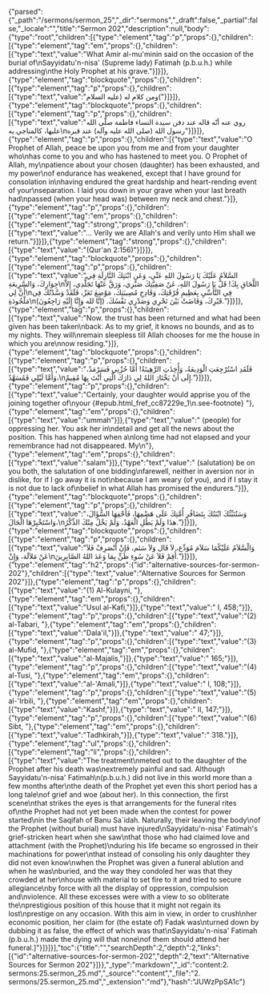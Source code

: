 {"parsed":{"_path":"/sermons/sermon_25","_dir":"sermons","_draft":false,"_partial":false,"_locale":"","title":"Sermon 202","description":null,"body":{"type":"root","children":[{"type":"element","tag":"p","props":{},"children":[{"type":"element","tag":"em","props":{},"children":[{"type":"text","value":"What Amir al-mu'minin said on the occasion of the burial of\nSayyidatu'n-nisa' (Supreme lady) Fatimah (p.b.u.h.) while addressing\nthe Holy Prophet at his grave."}]}]},{"type":"element","tag":"blockquote","props":{},"children":[{"type":"element","tag":"p","props":{},"children":[{"type":"text","value":"ومن كلام له (عليه السلام("}]}]},{"type":"element","tag":"blockquote","props":{},"children":[{"type":"element","tag":"p","props":{},"children":[{"type":"text","value":"روي عنه أنّه قاله عند دفن سيدة النساء فاطمة صلّى الله عليها، كالمناجي به\nرسول الله (صلى الله عليه وآله) عند قبره"}]}]},{"type":"element","tag":"p","props":{},"children":[{"type":"text","value":"O Prophet of Allah, peace be upon you from me and from your daughter who\nhas come to you and who has hastened to meet you. O Prophet of Allah, my\npatience about your chosen (daughter) has been exhausted, and my power\nof endurance has weakened, except that I have ground for consolation in\nhaving endured the great hardship and heart-rending event of your\nseparation. I laid you down in your grave when your last breath had\npassed (when your head was) between my neck and chest."}]},{"type":"element","tag":"p","props":{},"children":[{"type":"element","tag":"em","props":{},"children":[{"type":"element","tag":"strong","props":{},"children":[{"type":"text","value":"... Verily we are Allah's and verily unto Him shall we return."}]}]},{"type":"element","tag":"strong","props":{},"children":[{"type":"text","value":"(Qur'an 2:156)"}]}]},{"type":"element","tag":"blockquote","props":{},"children":[{"type":"element","tag":"p","props":{},"children":[{"type":"text","value":"السَّلاَمُ عَلَيْكَ يَا رَسُولَ اللهِ عَنِّي، وَعَنِ ابْنَتِكَ النَّازِلَةِ فِي جِوَارِكَ، وَالسَّرِيعَةِ\nاللَّحَاقِ بِكَ! قَلَّ يَا رَسُولَ اللهِ، عَنْ صَفِيَّتِكَ صَبْرِي، وَرَقَّ عَنْهَا تَجَلُّدِي، إِلاَّ أَنَّ لِي\nفِي التَّأَسِّيِ بِعَظِيمِ فُرْقَتِكَ، وَفَادِحِ مُصِيبَتِكَ، مَوْضِعَ تَعَزّ، فَلَقَدْ وَسَّدْتُكَ فِي مَلْحُودَةِ\nقَبْرِكَ، وَفَاضَتْ بَيْنَ نَحْرِي وَصَدْرِي نَفْسُكَ. (إنَّا لله وَإِنَّا إِلَيْهِ رَاجِعُونَ)."}]}]},{"type":"element","tag":"p","props":{},"children":[{"type":"text","value":"Now. the trust has been returned and what had been given has been taken\nback. As to my grief, it knows no bounds, and as to my nights. They will\nremain sleepless till Allah chooses for me the house in which you are\nnow residing."}]},{"type":"element","tag":"blockquote","props":{},"children":[{"type":"element","tag":"p","props":{},"children":[{"type":"text","value":"فَلَقَدِ اسْتُرْجِعَتِ الْوَدِيعَةُ، وَأُخِذَتِ الرَّهِينَةُ! أَمَّا حُزْنِي فَسَرْمَدٌ، وَأَمَّا لَيْلِي فَمُسَهَّدٌ،\nإِلَى أَنْ يَخْتَارَ اللهُ لِي دَارَكَ الَّتِي أَنْتَ بِهَا مُقِيمٌ."}]}]},{"type":"element","tag":"p","props":{},"children":[{"type":"text","value":"Certainly, your daughter would apprise you of the joining together of\nyour {#epub.html_fref_cc87229e_1\n.see-footnote} "},{"type":"element","tag":"em","props":{},"children":[{"type":"text","value":"ummah"}]},{"type":"text","value":" (people) for oppressing her. You ask her in\ndetail and get all the news about the position. This has happened when a\nlong time had not elapsed and your remembrance had not disappeared. My\n"},{"type":"element","tag":"em","props":{},"children":[{"type":"text","value":"salam"}]},{"type":"text","value":" (salutation) be on you both, the salutation of one bidding\nfarewell, neither in aversion nor in dislike, for if I go away it is not\nbecause I am weary (of you), and if I stay it is not due to lack of\nbelief in what Allah has promised the endurers."}]},{"type":"element","tag":"blockquote","props":{},"children":[{"type":"element","tag":"p","props":{},"children":[{"type":"text","value":"وَسَتُنَبِّئُكَ ابْنَتُكَ بِتَضَافُرِ أُمَّتِكَ عَلَى هَضْمِهَا، فَأَحْفِهَا السُّؤَالَ، وَاسْتَخْبِرْهَا الْحَالَ،\nهذَا وَلَمْ يَطُلِ الْعَهْدُ، وَلَمْ يَخْلُ مِنْكَ الذِّكْرُ."}]}]},{"type":"element","tag":"blockquote","props":{},"children":[{"type":"element","tag":"p","props":{},"children":[{"type":"text","value":"وَالْسَّلاَمُ عَلَيْكُمَا سَلاَمَ مُوَدِّع، لاَ قَال وَلاَ سَئم، فَإنْ أَنْصَرِفْ فَلاَ عَنْ مَلاَلَة، وَإِنْ\nأُقِمْ فَلاَ عَنْ سُوءِ ظَنٍّ بِمَا وَعَدَ اللهُ الصَّابِرِينَ."}]}]},{"type":"element","tag":"h2","props":{"id":"alternative-sources-for-sermon-202"},"children":[{"type":"text","value":"Alternative Sources for Sermon 202"}]},{"type":"element","tag":"p","props":{},"children":[{"type":"text","value":"(1) Al-Kulayni, "},{"type":"element","tag":"em","props":{},"children":[{"type":"text","value":"Usul al-Kafi,"}]},{"type":"text","value":" I, 458;"}]},{"type":"element","tag":"p","props":{},"children":[{"type":"text","value":"(2) al-Tabari, "},{"type":"element","tag":"em","props":{},"children":[{"type":"text","value":"Dala'il,"}]},{"type":"text","value":" 47;"}]},{"type":"element","tag":"p","props":{},"children":[{"type":"text","value":"(3) al-Mufid, "},{"type":"element","tag":"em","props":{},"children":[{"type":"text","value":"al-Majalis,"}]},{"type":"text","value":" 165;"}]},{"type":"element","tag":"p","props":{},"children":[{"type":"text","value":"(4) al-Tusi, "},{"type":"element","tag":"em","props":{},"children":[{"type":"text","value":"al-'Amali,"}]},{"type":"text","value":" I, 108;"}]},{"type":"element","tag":"p","props":{},"children":[{"type":"text","value":"(5) al-'Irbili, "},{"type":"element","tag":"em","props":{},"children":[{"type":"text","value":"Kashf,"}]},{"type":"text","value":" II, 147;"}]},{"type":"element","tag":"p","props":{},"children":[{"type":"text","value":"(6) Sibt, "},{"type":"element","tag":"em","props":{},"children":[{"type":"text","value":"Tadhkirah,"}]},{"type":"text","value":" 318."}]},{"type":"element","tag":"ul","props":{},"children":[{"type":"element","tag":"li","props":{},"children":[{"type":"text","value":"The treatment\nmeted out to the daughter of the Prophet after his death was\nextremely painful and sad. Although Sayyidatu'n-nisa' Fatimah\n(p.b.u.h.) did not live in this world more than a few months after\nthe death of the Prophet yet even this short period has a long tale\nof grief and woe (about her). In this connection, the first scene\nthat strikes the eyes is that arrangements for the funeral rites of\nthe Prophet had not yet been made when the contest for power started\nin the Saqifah of Banu Sa`idah. Naturally, their leaving the body\nof the Prophet (without burial) must have injured\nSayyidatu'n-nisa' Fatimah's grief-stricken heart when she saw\nthat those who had claimed love and attachment (with the Prophet)\nduring his life became so engrossed in their machinations for power\nthat instead of consoling his only daughter they did not even know\nwhen the Prophet was given a funeral ablution and when he was\nburied, and the way they condoled her was that they crowded at her\nhouse with material to set fire to it and tried to secure allegiance\nby force with all the display of oppression, compulsion and\nviolence. All these excesses were with a view to so obliterate the\nprestigious position of this house that it might not regain its lost\nprestige on any occasion. With this aim in view, in order to crush\nher economic position, her claim for (the estate of) Fadak was\nturned down by dubbing it as false, the effect of which was that\nSayyidatu'n-nisa' Fatimah (p.b.u.h.) made the dying will that none\nof them should attend her funeral.]"}]}]}],"toc":{"title":"","searchDepth":2,"depth":2,"links":[{"id":"alternative-sources-for-sermon-202","depth":2,"text":"Alternative Sources for Sermon 202"}]}},"_type":"markdown","_id":"content:2. sermons:25.sermon_25.md","_source":"content","_file":"2. sermons/25.sermon_25.md","_extension":"md"},"hash":"JUWzPpSA1c"}